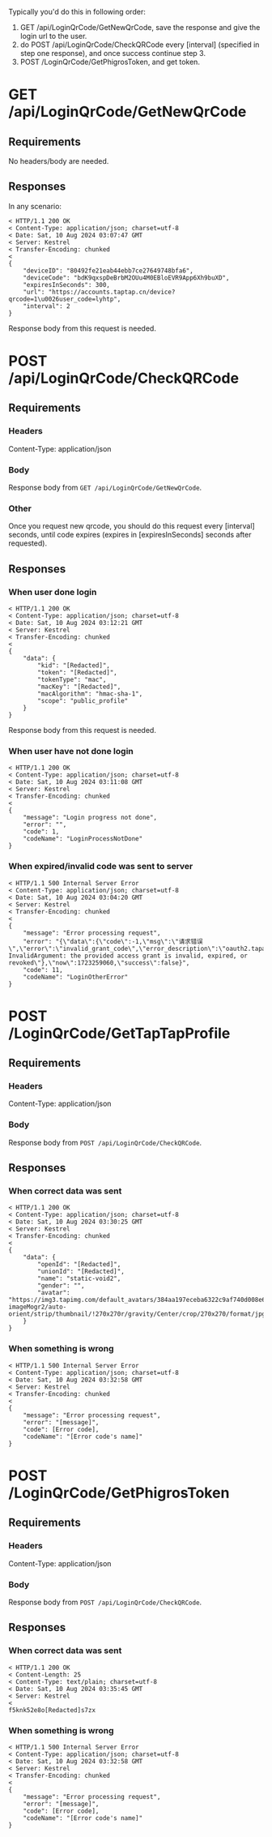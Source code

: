 Typically you'd do this in following order:
1. GET /api/LoginQrCode/GetNewQrCode, save the response and give the login url to the user.
2. do POST /api/LoginQrCode/CheckQRCode every [interval\] (specified in step one response), and once success continue step 3.
3. POST /LoginQrCode/GetPhigrosToken, and get token.

# GET /api/LoginQrCode/GetNewQrCode
## Requirements
No headers/body are needed.

## Responses
In any scenario:
```
< HTTP/1.1 200 OK
< Content-Type: application/json; charset=utf-8
< Date: Sat, 10 Aug 2024 03:07:47 GMT
< Server: Kestrel
< Transfer-Encoding: chunked
<
{
    "deviceID": "80492fe21eab44ebb7ce27649748bfa6",
    "deviceCode": "bdK9qxspDeBrbM2OUu4M0EBloEVR9App6Xh9buXD",
    "expiresInSeconds": 300,
    "url": "https://accounts.taptap.cn/device?qrcode=1\u0026user_code=lyhtp",
    "interval": 2
}
```
Response body from this request is needed.

# POST /api/LoginQrCode/CheckQRCode
## Requirements
### Headers
Content-Type: application/json
### Body
Response body from `GET /api/LoginQrCode/GetNewQrCode`.
### Other
Once you request new qrcode, you should do this request every [interval\] seconds, until code expires (expires in [expiresInSeconds\] seconds after requested).
## Responses
### When user done login
```
< HTTP/1.1 200 OK
< Content-Type: application/json; charset=utf-8
< Date: Sat, 10 Aug 2024 03:12:21 GMT
< Server: Kestrel
< Transfer-Encoding: chunked
<
{
    "data": {
        "kid": "[Redacted]",
        "token": "[Redacted]",
        "tokenType": "mac",
        "macKey": "[Redacted]",
        "macAlgorithm": "hmac-sha-1",
        "scope": "public_profile"
    }
}
```
Response body from this request is needed.

### When user have not done login
```
< HTTP/1.1 200 OK
< Content-Type: application/json; charset=utf-8
< Date: Sat, 10 Aug 2024 03:11:08 GMT
< Server: Kestrel
< Transfer-Encoding: chunked
<
{
    "message": "Login progress not done",
    "error": "",
    "code": 1,
    "codeName": "LoginProcessNotDone"
}
```
### When expired/invalid code was sent to server
```
< HTTP/1.1 500 Internal Server Error
< Content-Type: application/json; charset=utf-8
< Date: Sat, 10 Aug 2024 03:04:20 GMT
< Server: Kestrel
< Transfer-Encoding: chunked
<
{
    "message": "Error processing request",
    "error": "{\"data\":{\"code\":-1,\"msg\":\"请求错误\",\"error\":\"invalid_grant_code\",\"error_description\":\"oauth2.tapapis.com.INVALID_GRANT_CODE: InvalidArgument: the provided access grant is invalid, expired, or revoked\"},\"now\":1723259060,\"success\":false}",
    "code": 11,
    "codeName": "LoginOtherError"
}
```
# POST /LoginQrCode/GetTapTapProfile
## Requirements
### Headers
Content-Type: application/json
### Body
Response body from `POST /api/LoginQrCode/CheckQRCode`.
## Responses
### When correct data was sent
```
< HTTP/1.1 200 OK
< Content-Type: application/json; charset=utf-8
< Date: Sat, 10 Aug 2024 03:30:25 GMT
< Server: Kestrel
< Transfer-Encoding: chunked
<
{
    "data": {
        "openId": "[Redacted]",
        "unionId": "[Redacted]",
        "name": "static-void2",
        "gender": "",
        "avatar": "https://img3.tapimg.com/default_avatars/384aa197eceba6322c9af740d008e65e.jpg?imageMogr2/auto-orient/strip/thumbnail/!270x270r/gravity/Center/crop/270x270/format/jpg/interlace/1/quality/80"
    }
}
```
### When something is wrong
```
< HTTP/1.1 500 Internal Server Error
< Content-Type: application/json; charset=utf-8
< Date: Sat, 10 Aug 2024 03:32:58 GMT
< Server: Kestrel
< Transfer-Encoding: chunked
<
{
    "message": "Error processing request",
    "error": "[message]",
    "code": [Error code],
    "codeName": "[Error code's name]"
}
```
# POST /LoginQrCode/GetPhigrosToken
## Requirements
### Headers
Content-Type: application/json
### Body
Response body from `POST /api/LoginQrCode/CheckQRCode`.
## Responses
### When correct data was sent
```
< HTTP/1.1 200 OK
< Content-Length: 25
< Content-Type: text/plain; charset=utf-8
< Date: Sat, 10 Aug 2024 03:35:45 GMT
< Server: Kestrel
<
f5knk52e8o[Redacted]s7zx
```
### When something is wrong
```
< HTTP/1.1 500 Internal Server Error
< Content-Type: application/json; charset=utf-8
< Date: Sat, 10 Aug 2024 03:32:58 GMT
< Server: Kestrel
< Transfer-Encoding: chunked
<
{
    "message": "Error processing request",
    "error": "[message]",
    "code": [Error code],
    "codeName": "[Error code's name]"
}
```